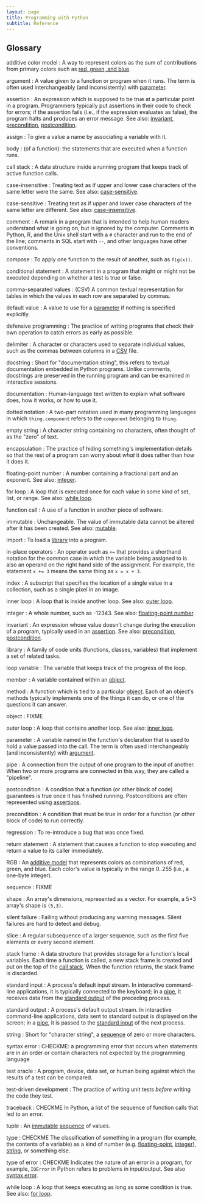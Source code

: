 ```yaml
---
layout: page
title: Programming with Python
subtitle: Reference
---
```


## Glossary

additive color model
:   A way to represent colors as the sum of contributions from primary colors
	such as [red, green, and blue](#rgb).

argument
:   A value given to a function or program when it runs.
    The term is often used interchangeably (and inconsistently) with [parameter](#parameter).

assertion
:   An expression which is supposed to be true at a particular point in a program.
    Programmers typically put assertions in their code to check for errors;
    if the assertion fails (i.e., if the expression evaluates as false),
    the program halts and produces an error message.
    See also: [invariant](#invariant), [precondition](#precondition), [postcondition](#postcondition).

assign
:   To give a value a name by associating a variable with it.

body
:   (of a function): the statements that are executed when a function runs.

call stack
:   A data structure inside a running program that keeps track of active function calls.

case-insensitive
:   Treating text as if upper and lower case characters of the same letter were the same.
    See also: [case-sensitive](#case-sensitive).

case-sensitive
:   Treating text as if upper and lower case characters of the same letter are different.
    See also: [case-insensitive](#case-insensitive).

comment
:   A remark in a program that is intended to help human readers understand what is going on,
    but is ignored by the computer.
    Comments in Python, R, and the Unix shell start with a `#` character and run to the end of the line;
    comments in SQL start with `--`,
    and other languages have other conventions.

compose
:   To apply one function to the result of another, such as `f(g(x))`.

conditional statement
:   A statement in a program that might or might not be executed
    depending on whether a test is true or false.

comma-separated values
:   (CSV) A common textual representation for tables
    in which the values in each row are separated by commas.

default value
:   A value to use for a [parameter](#parameter) if nothing is specified explicitly.

defensive programming
:   The practice of writing programs that check their own operation to catch errors as early as possible.

delimiter
:   A character or characters used to separate individual values,
    such as the commas between columns in a [CSV](#comma-separated-values) file.

docstring
:   Short for "documentation string",
    this refers to textual documentation embedded in Python programs.
    Unlike comments, docstrings are preserved in the running program
    and can be examined in interactive sessions.

documentation
:   Human-language text written to explain what software does,
    how it works, or how to use it.

dotted notation
:   A two-part notation used in many programming languages
    in which `thing.component` refers to the `component` belonging to `thing`.

empty string
:   A character string containing no characters,
    often thought of as the "zero" of text.

encapsulation
:   The practice of hiding something's implementation details
    so that the rest of a program can worry about *what* it does
    rather than *how* it does it.

floating-point number
:   A number containing a fractional part and an exponent.
    See also: [integer](#integer).

for loop
:   A loop that is executed once for each value in some kind of set, list, or range.
    See also: [while loop](#while-loop).

function call
:   A use of a function in another piece of software.

immutable
:   Unchangeable.
    The value of immutable data cannot be altered after it has been created.
    See also: [mutable](#mutable).

import
:   To load a [library](#library) into a program.

in-place operators
:   An operator such as `+=` that provides a shorthand notation for
    the common case in which the variable being assigned to
    is also an operand on the right hand side of the assignment.
    For example, the statement `x += 3` means the same thing as `x = x + 3`.

index
:   A subscript that specifies the location of a single value in a collection,
    such as a single pixel in an image.

inner loop
:   A loop that is inside another loop. See also: [outer loop](#outer-loop).

integer
:   A whole number, such as -12343. See also: [floating-point number](#floating-point-number).

invariant
:   An expression whose value doesn't change during the execution of a program,
    typically used in an [assertion](#assertion).
    See also: [precondition](#precondition), [postcondition](#postcondition).

library
:   A family of code units (functions, classes, variables) that implement a set of
    related tasks.

loop variable
:   The variable that keeps track of the progress of the loop.

member
:   A variable contained within an [object](#object).

method
:   A function which is tied to a particular [object](#object).
    Each of an object's methods typically implements one of the things it can do,
    or one of the questions it can answer.

object
:   FIXME

outer loop
:   A loop that contains another loop.
    See also: [inner loop](#inner-loop).

parameter
:   A variable named in the function's declaration that is used to hold a value passed into the call.
    The term is often used interchangeably (and inconsistently) with [argument](#argument).

pipe
:   A connection from the output of one program to the input of another.
    When two or more programs are connected in this way, they are called a "pipeline".

postcondition
:   A condition that a function (or other block of code) guarantees is true
    once it has finished running.
    Postconditions are often represented using [assertions](#assertion).

precondition
:   A condition that must be true in order for a function (or other block of code) to run correctly.

regression
:   To re-introduce a bug that was once fixed.

return statement
:   A statement that causes a function to stop executing and return a value to its caller immediately.

RGB
:   An [additive model](#additive-color-model)
    that represents colors as combinations of red, green, and blue.
    Each color's value is typically in the range 0..255
    (i.e., a one-byte integer).

sequence
:   FIXME

shape
:   An array's dimensions, represented as a vector.
    For example, a 5&times;3 array's shape is `(5,3)`.

silent failure
:   Failing without producing any warning messages.
    Silent failures are hard to detect and debug.

slice
:   A regular subsequence of a larger sequence,
    such as the first five elements or every second element.

stack frame
:   A data structure that provides storage for a function's local variables.
    Each time a function is called, a new stack frame is created
    and put on the top of the [call stack](#call-stack). When the function returns,
    the stack frame is discarded.

standard input
:   A process's default input stream.
    In interactive command-line applications,
    it is typically connected to the keyboard; in a [pipe](#pipe),
    it receives data from the [standard output](#standard-output) of the preceding process.

standard output
:   A process's default output stream.
    In interactive command-line applications,
    data sent to standard output is displayed on the screen;
    in a [pipe](#pipe),
    it is passed to the [standard input](#standard-input) of the next process.

string
:   Short for "character string",
    a [sequence](#sequence) of zero or more characters.

syntax error
:   CHECKME: a programming error that occurs when statements are in an order or contain characters
    not expected by the programming language

test oracle
:   A program, device, data set, or human being
    against which the results of a test can be compared.

test-driven development
:   The practice of writing unit tests *before* writing the code they test.

traceback
:   CHECKME In Python, a list of the sequence of function calls that led to an error.

tuple
:   An [immutable](#immutable) [sequence](#sequence) of values.

type
:   CHECKME The classification of something in a program (for example, the contents of a variable)
    as a kind of number (e.g. [floating-point](#float), [integer](#integer)), [string](#string), or something else.

type of error
:   CHECKME Indicates the nature of an error in a program, for example, `IOError` in Python refers to problems in input/output.
    See also [syntax error](#syntax-error).

while loop
:   A loop that keeps executing as long as some condition is true.
    See also: [for loop](#for-loop).
